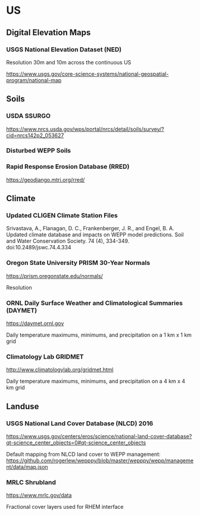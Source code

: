 # US

## Digital Elevation Maps

### USGS National Elevation Dataset (NED)

Resolution 30m and 10m across the continuous US

https://www.usgs.gov/core-science-systems/national-geospatial-program/national-map

## Soils

### USDA SSURGO

https://www.nrcs.usda.gov/wps/portal/nrcs/detail/soils/survey/?cid=nrcs142p2_053627

### Disturbed WEPP Soils

### Rapid Response Erosion Database (RRED)

https://geodjango.mtri.org/rred/

## Climate

### Updated CLIGEN Climate Station Files

Srivastava, A., Flanagan, D. C., Frankenberger, J. R., and Engel, B. A. Updated climate database and impacts on WEPP model predictions. Soil and Water Conservation Society. 74 (4), 334-349. doi:10.2489/jswc.74.4.334

### Oregon State University PRISM 30-Year Normals

https://prism.oregonstate.edu/normals/

Resolution

### ORNL Daily Surface Weather and Climatological Summaries (DAYMET)

https://daymet.ornl.gov

Daily temperature maximums, minimums, and precipitation on a 1 km x 1 km grid

### Climatology Lab GRIDMET

http://www.climatologylab.org/gridmet.html

Daily temperature maximums, minimums, and precipitation on a 4 km x 4 km grid

## Landuse

### USGS National Land Cover Database (NLCD) 2016

https://www.usgs.gov/centers/eros/science/national-land-cover-database?qt-science_center_objects=0#qt-science_center_objects

Default mapping from NLCD land cover to WEPP management:
https://github.com/rogerlew/wepppy/blob/master/wepppy/wepp/management/data/map.json

### MRLC Shrubland

https://www.mrlc.gov/data

Fractional cover layers used for RHEM interface
